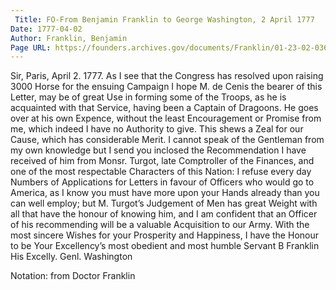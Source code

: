 ```yaml
---
 Title: FO-From Benjamin Franklin to George Washington, 2 April 1777
Date: 1777-04-02
Author: Franklin, Benjamin
Page URL: https://founders.archives.gov/documents/Franklin/01-23-02-0367
---
```


Sir,
Paris, April 2. 1777.
As I see that the Congress has resolved upon raising 3000 Horse for the ensuing Campaign I hope M. de Cenis the bearer of this Letter, may be of great Use in forming some of the Troops, as he is acquainted with that Service, having been a Captain of Dragoons. He goes over at his own Expence, without the least Encouragement or Promise from me, which indeed I have no Authority to give. This shews a Zeal for our Cause, which has considerable Merit. I cannot speak of the Gentleman from my own knowledge but I send you inclosed the Recommendation I have received of him from Monsr. Turgot, late Comptroller of the Finances, and one of the most respectable Characters of this Nation: I refuse every day Numbers of Applications for Letters in favour of Officers who would go to America, as I know you must have more upon your Hands already than you can well employ; but M. Turgot’s Judgement of Men has great Weight with all that have the honour of knowing him, and I am confident that an Officer of his recommending will be a valuable Acquisition to our Army. With the most sincere Wishes for your Prosperity and Happiness, I have the Honour to be Your Excellency’s most obedient and most humble Servant
B Franklin
His Excelly. Genl. Washington
 
Notation: from Doctor Franklin

